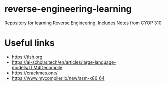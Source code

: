 # reverse-engineering-learning
Repository for learning Reverse Engineering. Includes Notes from CYOP 310

# Useful links
- https://tlsh.org
- https://ai-scholar.tech/en/articles/large-language-models/LLM4Decompile
- https://crackmes.one/
- https://www.mycompiler.io/new/asm-x86_64